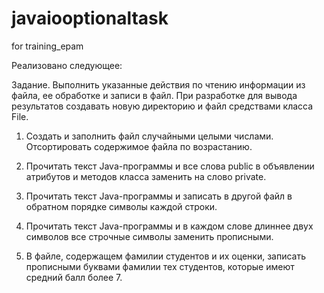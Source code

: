 # javaiooptionaltask
for training_epam

Реализовано следующее:

Задание. Выполнить указанные действия по чтению информации из файла, ее обработке и записи в файл. При разработке для вывода результатов создавать новую директорию и файл средствами класса File.

1. Создать и заполнить файл случайными целыми числами. Отсортировать содержимое файла по возрастанию.

2. Прочитать текст Java-программы и все слова public в объявлении атрибутов и методов класса заменить на слово private.

3. Прочитать текст Java-программы и записать в другой файл в обратном порядке символы каждой строки.

4. Прочитать текст Java-программы и в каждом слове длиннее двух символов все строчные символы заменить прописными.

5. В файле, содержащем фамилии студентов и их оценки, записать прописными буквами фамилии тех студентов, которые имеют средний балл более 7.
